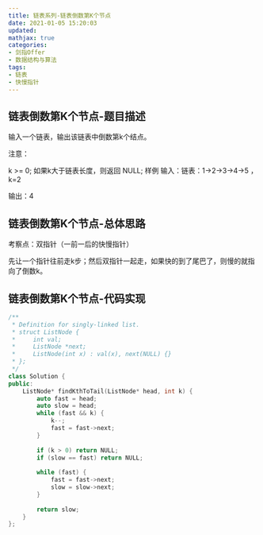 ```yaml
---
title: 链表系列-链表倒数第K个节点
date: 2021-01-05 15:20:03
updated:
mathjax: true
categories:
- 剑指Offer
- 数据结构与算法
tags: 
- 链表
- 快慢指针
---
```


## 链表倒数第K个节点-题目描述

输入一个链表，输出该链表中倒数第k个结点。

注意：

k >= 0;
如果k大于链表长度，则返回 NULL;
样例
输入：链表：1->2->3->4->5 ，k=2

输出：4

<!-- more -->

## 链表倒数第K个节点-总体思路

考察点：双指针（一前一后的快慢指针）

先让一个指针往前走k步；然后双指针一起走，如果快的到了尾巴了，则慢的就指向了倒数k。

## 链表倒数第K个节点-代码实现

```cpp
/**
 * Definition for singly-linked list.
 * struct ListNode {
 *     int val;
 *     ListNode *next;
 *     ListNode(int x) : val(x), next(NULL) {}
 * };
 */
class Solution {
public:
    ListNode* findKthToTail(ListNode* head, int k) {
        auto fast = head;
        auto slow = head;
        while (fast && k) {
            k--;
            fast = fast->next;
        }
        
        if (k > 0) return NULL;
        if (slow == fast) return NULL;
        
        while (fast) {
            fast = fast->next;
            slow = slow->next;
        }
        
        return slow;
    }
};
```
